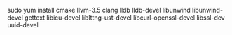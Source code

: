 sudo yum install cmake llvm-3.5 clang lldb lldb-devel libunwind libunwind-devel gettext libicu-devel liblttng-ust-devel libcurl-openssl-devel libssl-dev uuid-devel


